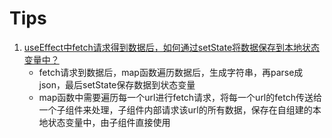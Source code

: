# Tips

1. [useEffect中fetch请求得到数据后，如何通过setState将数据保存到本地状态变量中？]()
    - fetch请求到数据后，map函数遍历数据后，生成字符串，再parse成json，最后setState保存数据到状态变量
    - map函数中需要遍历每一个url进行fetch请求，将每一个url的fetch传送给一个子组件来处理，子组件内部请求该url的所有数据，保存在自组建的本地状态变量中，由子组件直接使用
